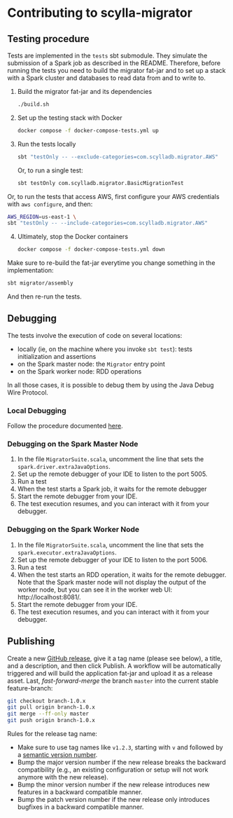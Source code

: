 # Contributing to scylla-migrator

## Testing procedure

Tests are implemented in the `tests` sbt submodule. They simulate the submission of a Spark job as described in the README. Therefore, before running the tests you need to build the migrator fat-jar and to set up a stack with a Spark cluster and databases to read data from and to write to.

1. Build the migrator fat-jar and its dependencies

   ~~~ sh
   ./build.sh
   ~~~
   
2. Set up the testing stack with Docker
   
   ~~~ sh
   docker compose -f docker-compose-tests.yml up
   ~~~

3. Run the tests locally

   ~~~ sh
   sbt "testOnly -- --exclude-categories=com.scylladb.migrator.AWS"
   ~~~

   Or, to run a single test:

   ~~~ sh
   sbt testOnly com.scylladb.migrator.BasicMigrationTest
   ~~~

  Or, to run the tests that access AWS, first configure your AWS credentials with `aws configure`, and then:

  ~~~ sh
  AWS_REGION=us-east-1 \
  sbt "testOnly -- --include-categories=com.scylladb.migrator.AWS"
  ~~~

4. Ultimately, stop the Docker containers

   ~~~ sh
   docker compose -f docker-compose-tests.yml down
   ~~~

Make sure to re-build the fat-jar everytime you change something in the implementation:

~~~ sh
sbt migrator/assembly
~~~

And then re-run the tests.

## Debugging

The tests involve the execution of code on several locations:
- locally (ie, on the machine where you invoke `sbt test`): tests initialization and assertions
- on the Spark master node: the `Migrator` entry point
- on the Spark worker node: RDD operations

In all those cases, it is possible to debug them by using the Java Debug Wire Protocol.

### Local Debugging

Follow the procedure documented [here](https://stackoverflow.com/a/15505308/561721).

### Debugging on the Spark Master Node

1. In the file `MigratorSuite.scala`, uncomment the line that sets the
   `spark.driver.extraJavaOptions`.
2. Set up the remote debugger of your IDE to listen to the port 5005.
3. Run a test
4. When the test starts a Spark job, it waits for the remote debugger
5. Start the remote debugger from your IDE.
6. The test execution resumes, and you can interact with it from your debugger.

### Debugging on the Spark Worker Node

1. In the file `MigratorSuite.scala`, uncomment the line that sets the
   `spark.executor.extraJavaOptions`.
2. Set up the remote debugger of your IDE to listen to the port 5006.
3. Run a test
4. When the test starts an RDD operation, it waits for the remote debugger.
   Note that the Spark master node will not display the output of the worker node,
   but you can see it in the worker web UI: http://localhost:8081/.
5. Start the remote debugger from your IDE.
6. The test execution resumes, and you can interact with it from your debugger.

## Publishing

Create a new [GitHub release](https://github.com/scylladb/scylla-migrator/releases), give it a tag name (please see below), a title, and a description, and then click Publish. A workflow will be automatically triggered and will build the application fat-jar and upload it as a release asset. Last, _fast-forward-merge_ the branch `master` into the current stable feature-branch:

~~~ sh
git checkout branch-1.0.x
git pull origin branch-1.0.x
git merge --ff-only master
git push origin branch-1.0.x
~~~

Rules for the release tag name:
- Make sure to use tag names like `v1.2.3`, starting with `v` and followed by a [semantic version number](https://semver.org/).
- Bump the major version number if the new release breaks the backward compatibility (e.g., an existing configuration or setup will not work anymore with the new release).
- Bump the minor version number if the new release introduces new features in a backward compatible manner.
- Bump the patch version number if the new release only introduces bugfixes in a backward compatible manner.
